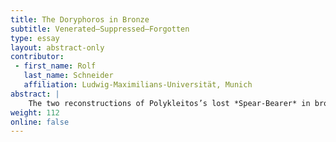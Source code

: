 ```yaml
---
title: The Doryphoros in Bronze
subtitle: Venerated–Suppressed–Forgotten
type: essay
layout: abstract-only
contributor:
 - first_name: Rolf
   last_name: Schneider
   affiliation: Ludwig-Maximilians-Universität, Munich
abstract: |
    The two reconstructions of Polykleitos’s lost *Spear-Bearer* in bronze can tell us many stories. They were both made in Munich from three Roman copies between 1910 and 1921. This paper addresses the bronzes’ place in history: in ancient art, in Stettin and Munich, and in Germany after the First and Second World Wars.
weight: 112
online: false
---
```


